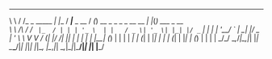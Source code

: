 __        __              _        ____             __ _                       _   _             
\ \      / /_ _ _____   _| |__    / ___|___  _ __  / _(_) __ _ _   _ _ __ __ _| |_(_) ___  _ __  
 \ \ /\ / / _` |_  / | | | '_ \  | |   / _ \| '_ \| |_| |/ _` | | | | '__/ _` | __| |/ _ \| '_ \ 
  \ V  V / (_| |/ /| |_| | | | | | |__| (_) | | | |  _| | (_| | |_| | | | (_| | |_| | (_) | | | |
   \_/\_/ \__,_/___|\__,_|_| |_|  \____\___/|_| |_|_| |_|\__, |\__,_|_|  \__,_|\__|_|\___/|_| |_|
                                                         |___/                                   